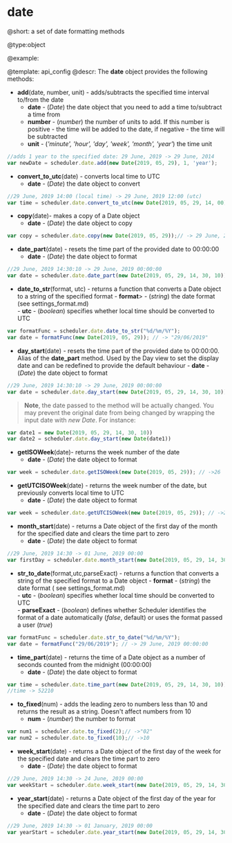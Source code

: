 date
=============

@short: a set of date formatting methods
	

@type:object

@example:

@template:	api_config
@descr:
The **date** object provides the following methods:

- **add**(date, number, unit) - adds/subtracts the specified time interval to/from the date
	- **date** - (<i>Date</i>) the date object that you need to add a time to/subtract a time from 
    - **number** - (<i>number</i>) the number of units to add. If this number is positive - the time will be added to the date, if negative - the time will be subtracted 
    - **unit** - (<i>'minute', 'hour', 'day', 'week', 'month', 'year'</i>)  the time unit 

~~~js
//adds 1 year to the specified date: 29 June, 2019 -> 29 June, 2014
var newDate = scheduler.date.add(new Date(2019, 05, 29), 1, 'year');
~~~

- **convert_to_utc**(date) - converts local time to UTC
	- **date** - (<i>Date</i>) the date object to convert 
    
~~~js
//29 June, 2019 14:00 (local time) -> 29 June, 2019 12:00 (utc)
var time = scheduler.date.convert_to_utc(new Date(2019, 05, 29, 14, 00));
~~~

- **copy**(date)- makes a copy of a Date object
	- **date** - (<i>Date</i>) the date object to copy 
    
~~~js
var copy = scheduler.date.copy(new Date(2019, 05, 29));// -> 29 June, 2019
~~~
    
- **date_part**(date) - resets the time part of the provided date to 00:00:00
	- **date** - (<i>Date</i>) the date object to format
    
~~~js
//29 June, 2019 14:30:10 -> 29 June, 2019 00:00:00
var date = scheduler.date.date_part(new Date(2019, 05, 29, 14, 30, 10));
~~~
       
- **date_to_str**(format, utc) - returns a function that converts a Date object to a string of the specified format
       - **format**> - (<i>string</i>) the date format (see settings_format.md)  
       - **utc** - (<i>boolean</i>) specifies whether local time should be converted to UTC  
       
~~~js
var formatFunc = scheduler.date.date_to_str("%d/%m/%Y");
var date = formatFunc(new Date(2019, 05, 29)); // -> "29/06/2019"
~~~
       
- **day_start**(date) - resets the time part of the provided date to 00:00:00. Alias of the <b>date_part</b> method. Used by the Day view to set the display date and can be redefined to provide the default behaviour
      - **date** - (<i>Date</i>) the date object to format

~~~js
//29 June, 2019 14:30:10 -> 29 June, 2019 00:00:00
var date = scheduler.date.day_start(new Date(2019, 05, 29, 14, 30, 10));
~~~

>**Note**, the date passed to the method will be actually changed. You may prevent the original date from being changed by wrapping the input date with *new Date*. For instance:

~~~js
var date1 = new Date(2019, 05, 29, 14, 30, 10))
var date2 = scheduler.date.day_start(new Date(date1))
~~~

- **getISOWeek**(date)- returns the week number of the date
	- **date** - (<i>Date</i>) the date object to format

~~~js
var week = scheduler.date.getISOWeek(new Date(2019, 05, 29)); // ->26
~~~

- **getUTCISOWeek**(date) - returns the week number of the date, but previously converts local time to UTC
	- **date** - (<i>Date</i>) the date object to format 

~~~js
var week = scheduler.date.getUTCISOWeek(new Date(2019, 05, 29)); // ->26
~~~

- **month_start**(date) - returns a Date object of the first day of the month for the specified date and clears the time part to zero
	- **date** - (<i>Date</i>) the date object to format 
    
~~~js
//29 June, 2019 14:30 -> 01 June, 2019 00:00
var firstDay = scheduler.date.month_start(new Date(2019, 05, 29, 14, 30));
~~~

- <span id="strtodate">**str_to_date**(format,utc,parseExact)</span> - returns a function that converts a string of the specified format to a Date object
      - **format** - (<i>string</i>) the date format ( see settings_format.md)  
      - **utc** - (<i>boolean</i>) specifies whether local time should be converted to UTC  
      - **parseExact** - (<i>boolean</i>) defines whether Scheduler identifies the format of a date automatically (*false*, default) or uses the format passed a user (*true*)
~~~js
var formatFunc = scheduler.date.str_to_date("%d/%m/%Y");
var date = formatFunc("29/06/2019"); // -> 29 June, 2019 00:00:00
~~~

- **time_part**(date) - returns the time of a Date object as a number of seconds counted from the midnight (00:00:00)       
	- **date** - (<i>Date</i>) the date object to format 
~~~js
var time = scheduler.date.time_part(new Date(2019, 05, 29, 14, 30, 10));
//time -> 52210
~~~

- **to_fixed**(num) - adds the leading zero to numbers less than 10 and returns the result as a string. Doesn't affect numbers from 10
	- **num** - (<i>number</i>) the number to format

~~~js
var num1 = scheduler.date.to_fixed(2);// ->"02"
var num2 = scheduler.date.to_fixed(10);// ->10
~~~
        
- **week_start**(date) - returns a Date object of the first day of the week for the specified date and clears the time part to zero
	- **date** - (<i>Date</i>) the date object to format 

~~~js
//29 June, 2019 14:30 -> 24 June, 2019 00:00
var weekStart = scheduler.date.week_start(new Date(2019, 05, 29, 14, 30));
~~~
      
- **year_start**(date) - returns a Date object of the first day of the year for the specified date and clears the time part to zero
	- **date** - (<i>Date</i>) the date object to format 
    
~~~js
//29 June, 2019 14:30 -> 01 January, 2019 00:00
var yearStart = scheduler.date.year_start(new Date(2019, 05, 29, 14, 30));
~~~



